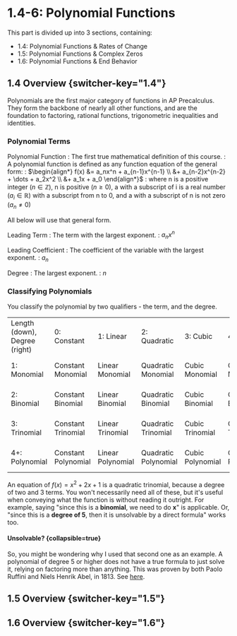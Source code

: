 # 1.4-6: Polynomial Functions

This part is divided up into 3 sections, containing:

* 1.4: Polynomial Functions & Rates of Change
* 1.5: Polynomial Functions & Complex Zeros
* 1.6: Polynomial Functions & End Behavior

<!-- 1.4 -->
## 1.4 Overview {switcher-key="1.4"}
Polynomials are the first major category of functions in AP Precalculus.
They form the backbone of nearly all other functions, and are the foundation to factoring, rational functions, trigonometric inequalities and identities.

### Polynomial Terms

Polynomial Function
: The first true mathematical definition of this course.
: A polynomial function is defined as any function equation of the general form:
: $\begin{align*} f(x) &= a_nx^n + a_{n-1}x^{n-1} \\ &+ a_{n-2}x^{n-2} + \dots + a_2x^2 \\ &+ a_1x + a_0 \end{align*}$
: where n is a positive integer ($n \in \mathbb{Z}$), n is positive ($n \geq 0$),
a with a subscript of i is a real number ($a_i \in \mathbb{R}$) with a subscript from n to 0, and a with a subscript of n is not zero ($a_n \neq 0$)

All below will use that general form.

Leading Term
: The term with the largest exponent.
: $a_nx^n$

Leading Coefficient
: The coefficient of the variable with the largest exponent.
: $a_n$

Degree
: The largest exponent.
: $n$

### Classifying Polynomials
You classify the polynomial by two qualifiers - the term, and the degree.

<!-- i love SM tables -->

<table style="both">

<tr>
<td>Length (down), Degree (right)</td>
<td>0: Constant</td>
<td>1: Linear</td>
<td>2: Quadratic</td>
<td>3: Cubic</td>
<td>4: Quartic</td>
<td>5: Quintic</td>
<td>6+: nth Degree</td>
</tr>

<tr>
<td>1: Monomial</td>
<td>Constant Monomial</td>
<td>Linear Monomial</td>
<td>Quadratic Monomial</td>
<td>Cubic Monomial</td>
<td>Quartic Monomial</td>
<td>Quintic Monomial</td>
<td>nth Degree Monomial</td>
</tr>

<tr>
<td>2: Binomial</td>
<td>Constant Binomial</td>
<td>Linear Binomial</td>
<td>Quadratic Binomial</td>
<td>Cubic Binomial</td>
<td>Quartic Binomial</td>
<td>Quintic Binomial</td>
<td>nth Degree Binomial</td>
</tr>

<tr>
<td>3: Trinomial</td>
<td>Constant Trinomial</td>
<td>Linear Trinomial</td>
<td>Quadratic Trinomial</td>
<td>Cubic Trinomial</td>
<td>Quartic Trinomial</td>
<td>Quintic Trinomial</td>
<td>nth Degree Trinomial</td>
</tr>

<tr>
<td>4+: Polynomial</td>
<td>Constant Polynomial</td>
<td>Linear Polynomial</td>
<td>Quadratic Polynomial</td>
<td>Cubic Polynomial</td>
<td>Quartic Polynomial</td>
<td>Quintic Polynomial</td>
<td>nth Degree Polynomial</td>
</tr>

</table>

An equation of $f(x) = x^2 + 2x + 1$ is a quadratic trinomial, because a degree of two and 3 terms.
You won't necessarily need all of these, but it's useful when conveying what the function is without reading it outright.
For example, saying "since this is a **binomial**, we need to do **x**" is applicable.
Or, "since this is a **degree of 5**, then it is unsolvable by a direct formula" works too.

#### Unsolvable? {collapsible=true}
So, you might be wondering why I used that second one as an example.
A polynomial of degree 5 or higher does not have a true formula to just solve it, relying on factoring more than anything.
This was proven by both Paolo Ruffini and Niels Henrik Abel, in 1813. See [here](https://en.wikipedia.org/wiki/Abel%E2%80%93Ruffini_theorem).

<!-- 1.5 -->
## 1.5 Overview {switcher-key="1.5"}

<!-- 1.6 -->
## 1.6 Overview {switcher-key="1.6"}